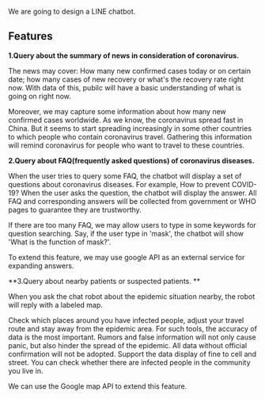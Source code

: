 We are going to design a LINE chatbot.


## Features

**1.Query about the summary of news in consideration of coronavirus.**
  
  The news may cover: How many new confirmed cases today or on certain date; how many cases of new recovery or what's the recovery rate right now. With data of this, pubilc will have a basic understanding of what is going on right now.
  
  Moreover, we may capture some information about how many new confirmed cases worldwide. As we know, the coronavirus spread fast in China. But it seems to start spreading increasingly in some other countries to which people who contain coronavirus travel. Gathering this information will remind coronavirus for people who want to travel to these countries. 

**2.Query about FAQ(frequently asked questions) of coronavirus diseases.**

When the user tries to query some FAQ, the chatbot will display a set of questions about coronavirus diseases. For example, 
How to prevent COVID-19? When the user asks the question, the chatbot will display the answer. All FAQ and corresponding answers will be collected from government or WHO pages to guarantee they are trustworthy.

If there are too many FAQ, we may allow users to type in some keywords for question searching. Say, if the user type in 'mask', the chatbot will show 'What is the function of mask?'.

To extend this feature, we may use google API as an external service for expanding answers.


**3.Query about nearby patients or suspected patients. **



When you ask the chat robot about the epidemic situation nearby, the robot will reply with a labeled map. 



Check which places around you have infected people, adjust your travel route and stay away from the epidemic area. For such tools, the accuracy of data is the most important. 
Rumors and false information will not only cause panic, but also hinder the spread of the epidemic. All data without official confirmation will not be adopted. Support the data display of fine to cell and street. You can check whether there are infected people in the community you live in. 



We can use the Google map API to extend this feature. 





